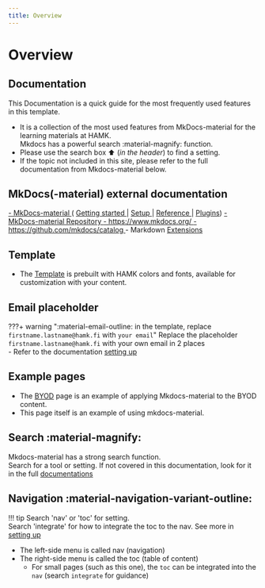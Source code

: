 ```yaml
---
title: Overview
---
```

# Overview

## Documentation
This Documentation is a quick guide for the most frequently used features in this template.  
- It is a collection of the most used features from MkDocs-material for the learning materials at HAMK.  
Mkdocs has a powerful search :material-magnify: function.  
- Please use the search box :arrow_up: (*in the header*) to find a setting.  
- If the topic not included in this site, please refer to the full documentation from Mkdocs-material below.  

## MkDocs(-material) external documentation
<a href='https://squidfunk.github.io/mkdocs-material/' target='_blank'>
    - MkDocs-material </a>(
<a href='https://squidfunk.github.io/mkdocs-material/getting-started/' target='_blank'>
    Getting started
</a> |
<a href='https://squidfunk.github.io/mkdocs-material/setup/' target='_blank'>
    Setup
</a> |
<a href='https://squidfunk.github.io/mkdocs-material/reference/' target='_blank'>
    Reference
</a> |
<a href='https://squidfunk.github.io/mkdocs-material/plugins/' target='_blank'>Plugins</a>)  
<a href='https://github.com/squidfunk/mkdocs-material' target='_blank'>
    - MkDocs-material Repository
</a>  
<a href='https://www.mkdocs.org/' target='_blank'>
    - https://www.mkdocs.org/
</a>  
<a href='https://github.com/mkdocs/catalog' target='_blank'>
    - https://github.com/mkdocs/catalog
</a>  
- Markdown <a href='https://squidfunk.github.io/mkdocs-material/setup/extensions/?h=markdown' target='_blank'>Extensions</a>  

## Template
- The <a href='https://hamk-business-information-technology.github.io/mkdocs-material-template/' target='_blank'>Template</a> is prebuilt with HAMK colors and fonts, available for customization with your content.  

## Email placeholder
???+ warning  ":material-email-outline: in the template, replace `firstname.lastname@hamk.fi` with `your email`"
    Replace the placeholder `firstname.lastname@hamk.fi` with your own email in 2 places  
    - Refer to the documentation [setting up](./settingUp/#email)  

## Example pages
- The <a href='https://hamk-business-information-technology.github.io/os/' target='_blank'>BYOD</a> page is an example of applying Mkdocs-material to the BYOD content.
- This page itself is an example of using mkdocs-material.

## Search :material-magnify:
Mkdocs-material has a strong search function.  
Search for a tool or setting. If not covered in this documentation, look for it in the full [documentations](../#mkdocs-material-documentation)

## Navigation :material-navigation-variant-outline:
!!! tip
    Search 'nav' or 'toc' for setting.  
    Search 'integrate' for how to integrate the toc to the nav.
See more in [setting up](../settingUp/#navigation)  
- The left-side menu is called nav (navigation)  
- The right-side menu is called the toc (table of content)  
    - For small pages (such as this one), the `toc` can be integrated into the `nav` (search `integrate` for guidance)
